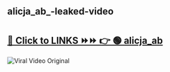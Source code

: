 
 ## alicja_ab_-leaked-video 

# <h2><a href="https://clipsfans.com/alicja_ab_&ref=git">🔗 Click to LINKS ⏩⏩ 👉 🟢 alicja_ab  </a></h2>

<a href="https://clipsfans.com/alicja_ab_&ref=git" rel="nofollow" data-target="animated-image.originalLink"><img src="https://i.ibb.co.com/xMMVF88/686577567.gif" alt="Viral Video Original" style="max-width: 100%; display: inline-block;" data-target="animated-image.originalImage"></a>

